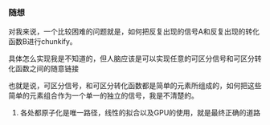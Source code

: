 ### 随想

对我来说，一个比较困难的问题就是，如何把反复出现的信号A和反复出现的转化函数B进行chunkify。

具体怎么实现我是不知道的，但人脑应该是可以实现任意的可区分信号和可区分转化函数之间的随意链接

也就是说，可区分信号，和可区分转化函数都是简单的元素所组成的，如何把这些简单的元素组合作为一个单一的独立的信号，我是不清楚的。


1. 各处都原子化是唯一路径，线性的拟合以及GPU的使用，就是最终正确的道路